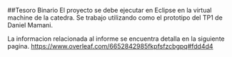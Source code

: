 ##Tesoro Binario 
El proyecto se debe ejecutar en Eclipse en la virtual machine de la catedra.
Se trabajo utilizando como el prototipo del TP1 de Daniel Mamani. 

La informacion relacionada al informe se encuentra detalla en la siguiente pagina.
https://www.overleaf.com/6652842985fkpfsfzcbgpq#fdd4d4
